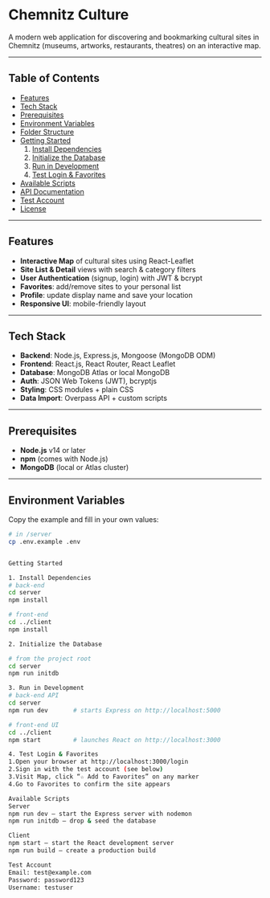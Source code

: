 # Chemnitz Culture

A modern web application for discovering and bookmarking cultural sites in Chemnitz (museums, artworks, restaurants, theatres) on an interactive map.

---

## Table of Contents

- [Features](#features)  
- [Tech Stack](#tech-stack)  
- [Prerequisites](#prerequisites)  
- [Environment Variables](#environment-variables)  
- [Folder Structure](#folder-structure)  
- [Getting Started](#getting-started)  
  1. [Install Dependencies](#1-install-dependencies)  
  2. [Initialize the Database](#2-initialize-the-database)  
  3. [Run in Development](#3-run-in-development)  
  4. [Test Login & Favorites](#4-test-login--favorites)  
- [Available Scripts](#available-scripts)  
- [API Documentation](#api-documentation)  
- [Test Account](#test-account)  
- [License](#license)  

---

## Features

- **Interactive Map** of cultural sites using React-Leaflet  
- **Site List & Detail** views with search & category filters  
- **User Authentication** (signup, login) with JWT & bcrypt  
- **Favorites**: add/remove sites to your personal list  
- **Profile**: update display name and save your location  
- **Responsive UI**: mobile-friendly layout  

---

## Tech Stack

- **Backend**: Node.js, Express.js, Mongoose (MongoDB ODM)  
- **Frontend**: React.js, React Router, React Leaflet  
- **Database**: MongoDB Atlas or local MongoDB  
- **Auth**: JSON Web Tokens (JWT), bcryptjs  
- **Styling**: CSS modules + plain CSS  
- **Data Import**: Overpass API + custom scripts  

---

## Prerequisites

- **Node.js** v14 or later  
- **npm** (comes with Node.js)  
- **MongoDB** (local or Atlas cluster)  

---

## Environment Variables

Copy the example and fill in your own values:

```bash
# in /server
cp .env.example .env


Getting Started

1. Install Dependencies
# back-end
cd server
npm install

# front-end
cd ../client
npm install

2. Initialize the Database

# from the project root
cd server
npm run initdb

3. Run in Development
# back-end API
cd server
npm run dev       # starts Express on http://localhost:5000

# front-end UI
cd ../client
npm start         # launches React on http://localhost:3000

4. Test Login & Favorites
1.Open your browser at http://localhost:3000/login
2.Sign in with the test account (see below)
3.Visit Map, click “☆ Add to Favorites” on any marker
4.Go to Favorites to confirm the site appears

Available Scripts
Server
npm run dev – start the Express server with nodemon
npm run initdb – drop & seed the database

Client
npm start – start the React development server
npm run build – create a production build

Test Account
Email: test@example.com
Password: password123
Username: testuser

